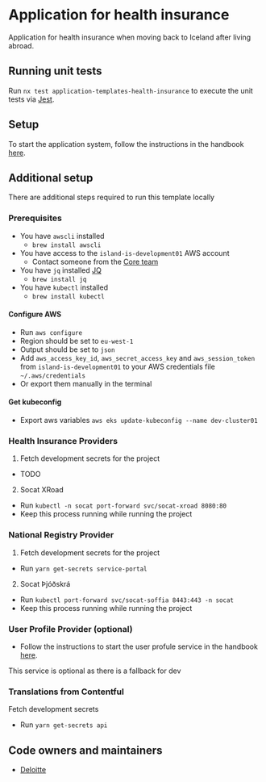 <!-- gitbook-ignore -->

# Application for health insurance

Application for health insurance when moving back to Iceland after living abroad.

## Running unit tests

Run `nx test application-templates-health-insurance` to execute the unit tests via [Jest](https://jestjs.io).

## Setup

To start the application system, follow the instructions in the handbook [here](https://docs.devland.is/handbook/apps/application-system).

## Additional setup

There are additional steps required to run this template locally

### Prerequisites

- You have `awscli` installed
  - `brew install awscli`
- You have access to the `island-is-development01` AWS account
  - Contact someone from the [Core team](https://github.com/orgs/island-is/teams/core)
- You have `jq` installed [JQ](https://stedolan.github.io/jq/)
  - `brew install jq`
- You have `kubectl` installed
  - `brew install kubectl`

#### Configure AWS

- Run `aws configure`
- Region should be set to `eu-west-1`
- Output should be set to `json`
- Add `aws_access_key_id`, `aws_secret_access_key` and `aws_session_token` from `island-is-development01` to your AWS credentials file `~/.aws/credentials`
- Or export them manually in the terminal

#### Get kubeconfig

- Export aws variables `aws eks update-kubeconfig --name dev-cluster01`

### Health Insurance Providers

1. Fetch development secrets for the project

- TODO

2. Socat XRoad

- Run `kubectl -n socat port-forward svc/socat-xroad 8080:80`
- Keep this process running while running the project

### National Registry Provider

1. Fetch development secrets for the project

- Run `yarn get-secrets service-portal`

2. Socat Þjóðskrá

- Run `kubectl port-forward svc/socat-soffia 8443:443 -n socat`
- Keep this process running while running the project

### User Profile Provider (optional)

- Follow the instructions to start the user profule service in the handbook [here](https://docs.devland.is/handbook/apps/services/user-profile).

This service is optional as there is a fallback for dev

### Translations from Contentful

Fetch development secrets

- Run `yarn get-secrets api`

## Code owners and maintainers

- [Deloitte](https://github.com/orgs/island-is/teams/deloitte)
